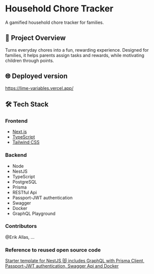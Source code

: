# Household Chore Tracker

A gamified household chore tracker for families.

## 🚀 Project Overview

Turns everyday chores into a fun, rewarding experience. Designed for families, it helps parents assign tasks and rewards, while motivating children through points.

## 🌐 Deployed version

https://lime-variables.vercel.app/

## 🛠️ Tech Stack

### Frontend

- [Next.js](https://nextjs.org/)
- [TypeScript](https://www.typescriptlang.org/)
- [Tailwind CSS](https://tailwindcss.com/)

### Backend

* Node
* NestJS
* TypeScript
* PostgreSQL
* Prisma
* RESTful Api
* Passport-JWT authentication
* Swagger
* Docker
* GraphQL Playground

### Contributors

@Erik Allas, ...

### Reference to reused open source code

[Starter template for NestJS 😻 includes GraphQL with Prisma Client, Passport-JWT authentication, Swagger Api and Docker](https://github.com/notiz-dev/nestjs-prisma-starter)
